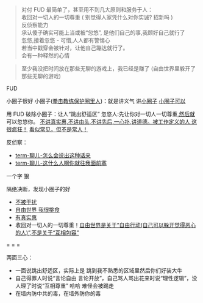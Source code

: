 
>
> 对付 FUD 最简单了，甚至用不到几大原则和服务于人：<br>
> 收回对一切人的一切尊重 ( 别觉得人家凭什么对你实诚? 招新吗 )<br>
> 反侦察能力<br>
> 承认傻子确实可能上当或被“忽悠”, 是他们自己的事,我顾好自己就行了<br>
> 忽悠,接着忽悠 - 可惜,人人都有警惕心<br>
> 若当中戳穿会被针对，让他自己蹦达就行了。<br>
> 会有一种释然的心情
>

> 至少我没把时间放在那些无聊的游戏上，我已经是赚了 (自由世界里躲开了那些无聊的游戏)

FUD

小圈子很好 小圈子([拳击教练保护圈里人](https://github.com/7900ms/000nottheater_deserted_systemlibrary/blob/master/supplementary/term-角色-拳击教练.md))：就是讲义气 讲[小圈子](https://github.com/7900ms/000nottheater_deserted_systemlibrary/blob/master/supplementary/term-躲避后-侦探游记.md) [小圈子可以](https://github.com/7900ms/000nottheater_deserted_systemlibrary/blob/master/supplementary/chain-何以融入何处融入.md)

用 FUD 破除小圈子：让人“跳出舒适区” 忽悠人:先让你对一切人一切尊重,[然后就](https://github.com/7900ms/000nottheater_deserted_systemlibrary/blob/master/supplementary/term-角色-拳击教练.md)可以忽悠你。 [不讲真实惠,不讲由头,不讲先后,一心扑,讲道德。被工作定义的人 这很疯狂！](https://github.com/7900ms/000nottheater_deserted_systemlibrary/blob/master/supplementary/term-工作-职业评估.md) [看似常见，但不是常人！](https://www.v2ex.com/notes/28139)

反侦察：
- [term-聊儿-怎么会说出这种话来](https://github.com/7900ms/000nottheater_deserted_systemlibrary/blob/master/supplementary/term-聊儿-怎么会说出这种话来.md)
- [term-聊儿-这什么人啊你就往我面前塞](https://github.com/7900ms/000nottheater_deserted_systemlibrary/blob/master/supplementary/term-聊儿-这什么人啊你就往我面前塞.md)

一个字 狠

隔绝决断，发现小圈子的好
- [不被干扰](https://github.com/7900ms/000nottheater_deserted_systemlibrary/blob/master/supplementary/chain-何以融入何处融入.md)
- [自由世界 我很挑食](https://github.com/7900ms/000nottheater_deserted_systemlibrary/blob/master/supplementary/term-躲避后-侦探游记.md)
- [有真实惠](https://github.com/7900ms/000nottheater_deserted_systemlibrary/tree/master/small)
- 收回对一切人的一切尊重！[自由世界是关于“自由行动(自己可以躲开觉得恶心的人)”,不是关于“互相包容”](https://github.com/7900ms/000nottheater_deserted_systemlibrary/blob/master/supplementary/term-心理-自由世界.md)


= = =

两面三心：
- 一面说跳出舒适区，实际上是 跳到我不熟悉的区域里然后你们好装大牛
- 自己得罪人时说“言论自由 言论开放”，自己骂人骂出花来时说“理性逻辑”，没人理了时说“互相尊重” 哈哈 难怪会被踢走
- 在墙内防中共的毒，在墙外防你的毒


